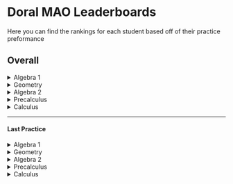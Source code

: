 
# Doral MAO Leaderboards
Here you can find the rankings for each student based off of their practice preformance

## Overall
<details>
<summary> Algebra 1 </summary></br>
</details><details>
<summary> Geometry </summary></br>
</details><details>
<summary> Algebra 2 </summary></br>
</details><details>
<summary> Precalculus </summary></br>
</details> <details>
<summary> Calculus </summary></br>
</details>

____________________________________________________________________

#### Last Practice
<details>
<summary> Algebra 1 </summary></br>

<b>1 -</b> Glenn Garcia: -5

</br>

<b>2 -</b> Ms Fragoso: -9

</br>
</details><details>
<summary> Geometry </summary></br>

<b>1 -</b> Greg Heffly: 0

</br>

<b>2 -</b> D D: -1111

</br>
</details><details>
<summary> Algebra 2 </summary></br>

None
</br>
</details><details>
<summary> Precalculus </summary></br>

None
</br>
</details> <details>
<summary> Calculus </summary></br>

<b>1 -</b> Best Guy: 150

</br>

<b>2 -</b> Pretty Good: 125

</br>

<b>2 -</b> Also Good: 125

</br>

<b>3 -</b> Daniel Roadillam-fluxcapacitor: 110

</br>

<b>4 -</b> I Sux: 60

</br>
</details>
